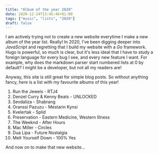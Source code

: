 ```yaml
---
title: "Album of the year 2020"
date: 2020-12-24T13:45:46+01:00
tags: ["music", "lists", "2020"]
draft: false
---
```

I am actively trying not to create a new website everytime I make a new album of the year list. Really! In 2020, I've been digging deeper into *JavaScript* and regretting that I build my website with a *Go* framework. Hugo is powerful, so much is clear, but it's less ideal that I have to study a foreign language for every bug I see, and every new feature I want. For example, why does the markdown parser start numbered lists at 0 by default? I might be a developer, but not all my readers are!

Anyway, this site is still great for simple blog posts. So without anything fancy, here is a list with my favourite albums of this year!

1. Run the Jewels - RTJ4
2. Denzel Curry & Kenny Beats - UNLOCKED
3. Sevdaliza - Shabrang
4. Oranssi Pazuzu - Mestarin Kynsi
5. Kvelertak - Splid
6. Preservation - Eastern Medicine, Western Illness
7. The Weeknd - After Hours
8. Mac Miller - Circles
9. Dua Lipa - Future Nostalgia
10. Melt Yourself Down - 100% Yes

And now on to make that new website...